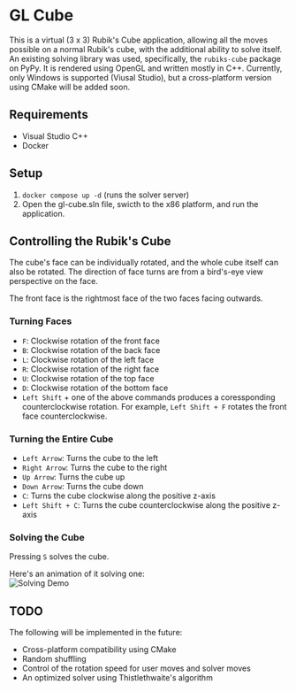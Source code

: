 # GL Cube
This is a virtual (3 x 3) Rubik's Cube application, allowing all the moves possible on a normal Rubik's cube, with the additional ability to solve itself. An existing solving library was used, specifically, the `rubiks-cube` package on PyPy. It is rendered using OpenGL and written mostly in C++. Currently, only Windows is supported (Viusal Studio), but a cross-platform version using CMake will be added soon.

## Requirements
- Visual Studio C++
- Docker

## Setup
1. `docker compose up -d` (runs the solver server)
2. Open the gl-cube.sln file, swicth to the x86 platform, and run the application.

## Controlling the Rubik's Cube
The cube's face can be individually rotated, and the whole cube itself can also be rotated. The direction of face turns are from a bird's-eye view perspective on the face. 

The front face is the rightmost face of the two faces facing outwards.

### Turning Faces
- `F`: Clockwise rotation of the front face
- `B`: Clockwise rotation of the back face
- `L`: Clockwise rotation of the left face
- `R`: Clockwise rotation of the right face
- `U`: Clockwise rotation of the top face
- `D`: Clockwise rotation of the bottom face
- `Left Shift` + one of the above commands produces a coressponding counterclockwise rotation. For example, `Left Shift + F` rotates the front face counterclockwise.

### Turning the Entire Cube
- `Left Arrow`: Turns the cube to the left
- `Right Arrow`: Turns the cube to the right
- `Up Arrow`: Turns the cube up
- `Down Arrow`: Turns the cube down
- `C`: Turns the cube clockwise along the positive z-axis
- `Left Shift + C`: Turns the cube counterclockwise along the positive z-axis

### Solving the Cube
Pressing `S` solves the cube.

Here's an animation of it solving one:
<br/>
![Solving Demo](demo/solving.gif)


## TODO
The following will be implemented in the future:
- Cross-platform compatibility using CMake
- Random shuffling
- Control of the rotation speed for user moves and solver moves
- An optimized solver using Thistlethwaite's algorithm



